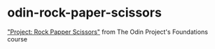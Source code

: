 # odin-rock-paper-scissors

["Project: Rock Papper Scissors"](https://www.theodinproject.com/lessons/foundations-rock-paper-scissors) from The Odin Project's Foundations course
